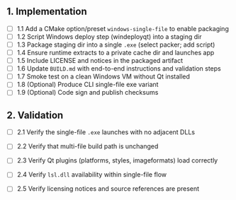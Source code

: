 ## 1. Implementation

- [ ] 1.1 Add a CMake option/preset `windows-single-file` to enable packaging
- [ ] 1.2 Script Windows deploy step (windeployqt) into a staging dir
- [ ] 1.3 Package staging dir into a single `.exe` (select packer; add script)
- [ ] 1.4 Ensure runtime extracts to a private cache dir and launches app
- [ ] 1.5 Include LICENSE and notices in the packaged artifact
- [ ] 1.6 Update `BUILD.md` with end-to-end instructions and validation steps
- [ ] 1.7 Smoke test on a clean Windows VM without Qt installed
- [ ] 1.8 (Optional) Produce CLI single-file exe variant
- [ ] 1.9 (Optional) Code sign and publish checksums

## 2. Validation

- [ ] 2.1 Verify the single-file `.exe` launches with no adjacent DLLs
- [ ] 2.2 Verify that multi-file build path is unchanged
- [ ] 2.3 Verify Qt plugins (platforms, styles, imageformats) load correctly
- [ ] 2.4 Verify `lsl.dll` availability within single-file flow
- [ ] 2.5 Verify licensing notices and source references are present


